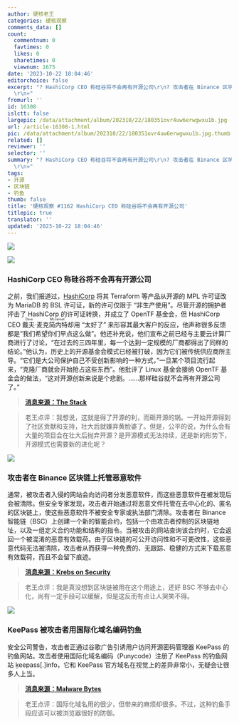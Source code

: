 ```yaml
---
author: 硬核老王
categories: 硬核观察
comments_data: []
count:
  commentnum: 0
  favtimes: 0
  likes: 0
  sharetimes: 0
  viewnum: 1675
date: '2023-10-22 18:04:46'
editorchoice: false
excerpt: "? HashiCorp CEO 称硅谷将不会再有开源公司\r\n? 攻击者在 Binance 区块链上托管恶意软件\r\n? KeePass 被攻击者用国际化域名编码钓鱼\r\n»
  \r\n»"
fromurl: ''
id: 16308
islctt: false
largepic: /data/attachment/album/202310/22/180351ovr4uw6erwgwxu1b.jpg
url: /article-16308-1.html
pic: /data/attachment/album/202310/22/180351ovr4uw6erwgwxu1b.jpg.thumb.jpg
related: []
reviewer: ''
selector: ''
summary: "? HashiCorp CEO 称硅谷将不会再有开源公司\r\n? 攻击者在 Binance 区块链上托管恶意软件\r\n? KeePass 被攻击者用国际化域名编码钓鱼\r\n»
  \r\n»"
tags:
- 开源
- 区块链
- 钓鱼
thumb: false
title: '硬核观察 #1162 HashiCorp CEO 称硅谷将不会再有开源公司'
titlepic: true
translator: ''
updated: '2023-10-22 18:04:46'
---
```


![](/data/attachment/album/202310/22/180351ovr4uw6erwgwxu1b.jpg)


![](/data/attachment/album/202310/22/180400bxwjnwxnwjhhnjsb.jpg)


### HashiCorp CEO 称硅谷将不会再有开源公司


之前，我们报道过，[HashiCorp](/article-16137-1.html) 将其 Terraform 等产品从开源的 MPL 许可证改为 MariaDB 的 BSL 许可证，新的许可仅限于 “非生产使用”。尽管开源的拥护者抨击了 HashiCorp 的许可证转换，并成立了 OpenTF 基金会，但 HashiCorp CEO <ruby> 戴夫·麦克简内特 <rt>  Dave McJannet </rt></ruby> 却用 “太好了” 来形容其最大客户的反应，他声称很多反馈都是“我们希望你们早点这么做”。他还补充说，他们宣布之前已经与主要云计算厂商进行了讨论，“在过去的三四年里，每一个达到一定规模的厂商都得出了同样的结论。”他认为，历史上的开源基金会模式已经被打破，因为它们被传统供应商所主导。“它们是大公司保护自己不受创新影响的一种方式，”一旦某个项目流行起来，“克隆厂商就会开始抢占这些东西”。他批评了 Linux 基金会接纳 OpenTF 基金会的做法，“这对开源创新来说是个悲剧。……那样硅谷就不会再有开源公司了。”



> 
> **[消息来源：The Stack](https://www.thestack.technology/hashicorp-ceo-predicts-oss-free-silicon-valley-unless-the-open-source-model-evolves/)**
> 
> 
> 



> 
> 老王点评：我想说，这就是得了开源的利，而砸开源的锅。一开始开源得到了社区贡献和支持，壮大后就嫌弃黄脸婆了。但是，公平的说，为什么会有大量的项目会在壮大后抛弃开源？是开源模式无法持续，还是新的形势下，开源模式也需要新的进化呢？
> 
> 
> 


![](/data/attachment/album/202310/22/180413lt3x483agn1dn8wg.jpg)


### 攻击者在 Binance 区块链上托管恶意软件


通常，被攻击者入侵的网站会向访问者分发恶意软件，而这些恶意软件在被发现后会被清除。但安全专家发现，攻击者开始通过将恶意文件托管在去中心化的、匿名的区块链上，使这些恶意软件不被安全专家或执法部门清除。攻击者在 Binance 智能链（BSC）上创建一个新的智能合约，包括一个由攻击者控制的区块链地址，以及一组定义合约功能和结构的指令。当被攻击的网站查询该合约时，它会返回一个被混淆的恶意有效载荷。由于区块链的可公开访问性和不可更改性，这些恶意代码无法被清除，攻击者从而获得一种免费的、无跟踪、稳健的方式来下载恶意有效载荷，而且不会留下痕迹。



> 
> **[消息来源：Krebs on Security](https://krebsonsecurity.com/2023/10/the-fake-browser-update-scam-gets-a-makeover/)**
> 
> 
> 



> 
> 老王点评：我是真没想到区块链被用在这个用途上，还好 BSC 不够去中心化，尚有一定手段可以缓解，但是这反而有点让人哭笑不得。
> 
> 
> 


![](/data/attachment/album/202310/22/180427n5226lsh5hpqmpaj.jpg)


### KeePass 被攻击者用国际化域名编码钓鱼


安全公司警告，攻击者正通过谷歌广告引诱用户访问开源密码管理器 KeePass 的钓鱼网站。攻击者使用国际化域名编码（Punycode）注册了 KeePass 的钓鱼网站 ķeepass[.]info，它和 KeePass 官方域名在视觉上的差异非常小，无疑会让很多人上当。



> 
> **[消息来源：Malware Bytes](https://www.malwarebytes.com/blog/threat-intelligence/2023/10/clever-malvertising-attack-uses-punycode-to-look-like-legitimate-website)**
> 
> 
> 



> 
> 老王点评：国际化域名用的很少，但带来的麻烦却很多。不过，这种钓鱼手段应该可以被浏览器很好的防御。
> 
> 
>